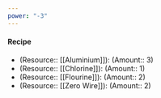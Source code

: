 ```yaml
---
power: "-3"
---
```


#### Recipe
- (Resource:: [[Aluminium]]): (Amount:: 3)
- (Resource:: [[Chlorine]]): (Amount:: 1)
- (Resource:: [[Flourine]]): (Amount:: 2)
- (Resource:: [[Zero Wire]]): (Amount:: 2)
